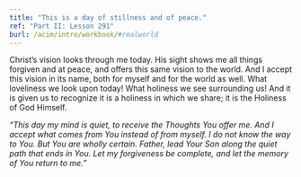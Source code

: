 ```yaml
---
title: "This is a day of stillness and of peace."
ref: "Part II: Lesson 291"
burl: /acim/intro/workbook/#realworld
---
```


Christ’s vision looks through me today. His sight shows me all things
forgiven and at peace, and offers this same vision to the world. And I
accept this vision in its name, both for myself and for the world as
well. What loveliness we look upon today! What holiness we see
surrounding us! And it is given us to recognize it is a holiness in
which we share; it is the Holiness of God Himself.

*“This day my mind is quiet, to receive the Thoughts You offer me. And I
accept what comes from You instead of from myself. I do not know the way
to You. But You are wholly certain. Father, lead Your Son along the
quiet path that ends in You. Let my forgiveness be complete, and let the
memory of You return to me.”*

